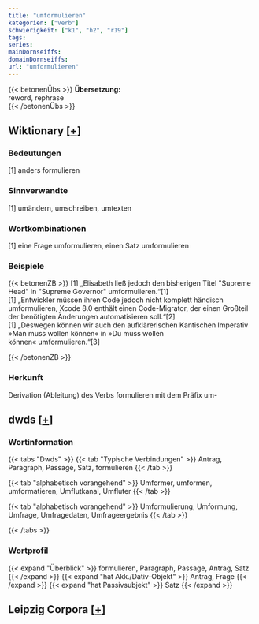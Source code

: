 ```yaml
---
title: "umformulieren"
kategorien: ["Verb"]
schwierigkeit: ["k1", "h2", "r19"]
tags:
series:
mainDornseiffs:
domainDornseiffs:
url: "umformulieren"
---
```


{{< betonenÜbs >}}
**Übersetzung:**  
reword, rephrase  
{{< /betonenÜbs >}}

## Wiktionary [[+](https://de.wiktionary.org/wiki/umformulieren)]

### Bedeutungen
[1] anders formulieren  

### Sinnverwandte
[1] umändern, umschreiben, umtexten  

### Wortkombinationen
[1] eine Frage umformulieren, einen Satz umformulieren  

### Beispiele
{{< betonenZB >}}
[1] „Elisabeth ließ jedoch den bisherigen Titel "Supreme Head" in "Supreme Governor" umformulieren.“[1]  
[1] „Entwickler müssen ihren Code jedoch nicht komplett händisch umformulieren, Xcode 8.0 enthält einen Code-Migrator, der einen Großteil der benötigten Änderungen automatisieren soll.“[2]  
[1] „Deswegen können wir auch den aufklärerischen Kantischen Imperativ »Man muss wollen können« in »Du muss wollen können« umformulieren.“[3]  

{{< /betonenZB >}}
### Herkunft
Derivation (Ableitung) des Verbs formulieren mit dem Präfix um-  



## dwds [[+](https://www.dwds.de/wb/umformulieren)]

### Wortinformation
{{< tabs "Dwds" >}}
{{< tab "Typische Verbindungen" >}}
Antrag, Paragraph, Passage, Satz, formulieren
{{< /tab >}}

{{< tab "alphabetisch vorangehend" >}}
Umformer, umformen, umformatieren, Umflutkanal, Umfluter
{{< /tab >}}

{{< tab "alphabetisch vorangehend" >}}
Umformulierung, Umformung, Umfrage, Umfragedaten, Umfrageergebnis
{{< /tab >}}

{{< /tabs >}}

### Wortprofil
{{< expand "Überblick" >}} formulieren, Paragraph, Passage, Antrag, Satz {{< /expand >}}
{{< expand "hat Akk./Dativ-Objekt" >}} Antrag, Frage {{< /expand >}}
{{< expand "hat Passivsubjekt" >}} Satz {{< /expand >}}

## Leipzig Corpora [[+](https://corpora.uni-leipzig.de/en/res?word=umformulieren&corpusId=deu_newscrawl-public_2018)]


